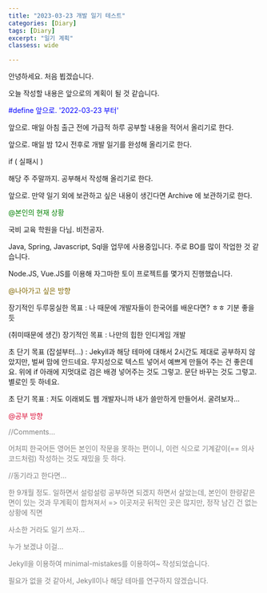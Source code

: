 ```yaml
---
title: "2023-03-23 개발 일기 테스트"
categories: [Diary]
tags: [Diary]
excerpt: "일기 계획"
classess: wide

---
```


안녕하세요. 처음 뵙겠습니다.

오늘 작성할 내용은 앞으로의 계획이 될 것 같습니다.

<font color="blue">#define 앞으로. '2022-03-23 부터'</font>

앞으로. 매일 아침 출근 전에 가급적 하루 공부할 내용을 적어서 올리기로 한다.  

앞으로. 매일 밤 12시 전후로 개발 일기를 완성해 올리기로 한다.  

if ( 실패시 )  

해당 주 주말까지. 공부해서 작성해 올리기로 한다.  

앞으로. 만약 일기 외에 보관하고 싶은 내용이 생긴다면 Archive 에 보관하기로 한다.  


<font color="green">@본인의 현재 상황  </font>

국비 교육 학원을 다님. 비전공자.  

Java, Spring, Javascript, Sql을 업무에 사용중입니다. 주로 BO를 많이 작업한 것 같습니다.  

Node.JS, Vue.JS를 이용해 자그마한 토이 프로젝트를 몇가지 진행했습니다.  

<font color="#826803">@나아가고 싶은 방향  </font>

장기적인 두루뭉실한 목표 : 나 때문에 개발자들이 한국어를 배운다면? ㅎㅎ 기분 좋을 듯 

(취미때문에 생긴) 장기적인 목표 : 나만의 힙한 인디게임 개발

초 단기 목표 (잡설부터...) : Jekyll과 해당 테마에 대해서 2시간도 제대로 공부하지 않았지만, 벌써 맘에 안드네요. 무지성으로 텍스트 넣어서 예쁘게 만들어 주는 건 좋은데요. 위에 if 아래에 지멋대로 검은 배경 넣어주는 것도 그렇고. 문단 바꾸는 것도 그렇고. 별로인 듯 하네요.

초 단기 목표 : 저도 이래뵈도 웹 개발자니까 내가 쓸만하게 만들어서. 굴려보자...


<font color="crimson">@공부 방향  </font>




<font color="grey">

//Comments...  

어처피 한국어든 영어든 본인이 작문을 못하는 편이니, 이런 식으로 기계같이(== 의사코드처럼) 작성하는 것도 재밌을 듯 하다.  

//동기라고 한다면...  

한 9개월 정도. 일하면서 설렁설렁 공부하면 되겠지 하면서 살았는데, 본인이 한량같은 면이 있는 것과 무계획이 합쳐져서 => 이곳저곳 뒤적인 곳은 많지만, 정작 남긴 건 없는 상황에 직면  

사소한 거라도 일기 쓰자...  

누가 보겠냐 이걸...  

Jekyll을 이용하여 minimal-mistakes를 이용하여~ 작성되었습니다.    

필요가 없을 것 같아서, Jekyll이나 해당 테마를 연구하지 않겠습니다.   
   
</font>